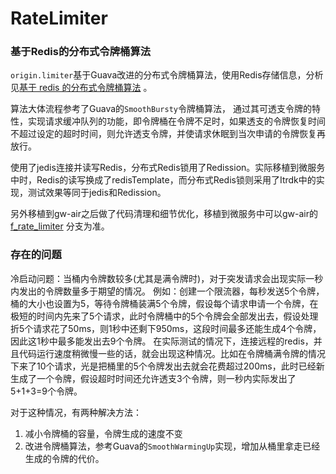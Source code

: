 # RateLimiter

### 基于Redis的分布式令牌桶算法

`origin.limiter`基于Guava改进的分布式令牌桶算法，使用Redis存储信息，分析见[基于 redis 的分布式令牌桶算法](http://3ms.huawei.com/km/groups/1003945/blogs/details/10410143?l=zh-cn) 。

算法大体流程参考了Guava的`SmoothBursty`令牌桶算法， 通过其可透支令牌的特性，实现请求缓冲队列的功能，即令牌桶在令牌不足时，如果透支的令牌恢复时间不超过设定的超时时间，则允许透支令牌，并使请求休眠到当次申请的令牌恢复再放行。

使用了jedis连接并读写Redis，分布式Redis锁用了Redission。实际移植到微服务中时，Redis的读写换成了redisTemplate，而分布式Redis锁则采用了Itrdk中的实现，测试效果等同于jedis和Redission。

另外移植到gw-air之后做了代码清理和细节优化，移植到微服务中可以gw-air的[f_rate_limiter](https://codehub-g.huawei.com/smartcom/itravel/traffic/gw-air/files?ref=f_rate_limiter) 分支为准。

### 存在的问题

冷启动问题：当桶内令牌数较多(尤其是满令牌时)，对于突发请求会出现实际一秒内发出的令牌数量多于期望的情况。
例如：创建一个限流器，每秒发送5个令牌，桶的大小也设置为5，等待令牌桶装满5个令牌，假设每个请求申请一个令牌，在极短的时间内先来了5个请求，此时令牌桶中的5个令牌会全部发出去，假设处理折5个请求花了50ms，则1秒中还剩下950ms，这段时间最多还能生成4个令牌，因此这1秒中最多能发出去9个令牌。
在实际测试的情况下，连接远程的redis，并且代码运行速度稍微慢一些的话，就会出现这种情况。比如在令牌桶满令牌的情况下来了10个请求，光是把桶里的5个令牌发出去就会花费超过200ms，此时已经新生成了一个令牌，假设超时时间还允许透支3个令牌，则一秒内实际发出了5+1+3=9个令牌。

对于这种情况，有两种解决方法：
1. 减小令牌桶的容量，令牌生成的速度不变
2. 改进令牌桶算法，参考Guava的`SmoothWarmingUp`实现，增加从桶里拿走已经生成的令牌的代价。